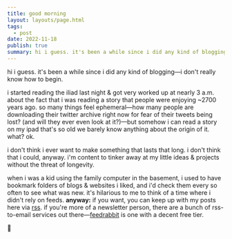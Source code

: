 ```yaml
---
title: good morning
layout: layouts/page.html
tags:
  - post
date: 2022-11-18
publish: true
summary: hi i guess. it's been a while since i did any kind of blogging—i don't really know how to begin.
---
```

hi i guess. it's been a while since i did any kind of blogging—i don't really know how to begin. 

i started reading the iliad last night & got very worked up at nearly 3 a.m. about the fact that i was reading a story that people were enjoying ~2700 years ago. so many things feel ephemeral—how many people are downloading their twitter archive right now for fear of their tweets being lost? (and will they ever even look at it?)—but somehow i can read a story on my ipad that's so old we barely know anything about the origin of it. what? ok.

i don't think i ever want to make something that lasts that long. i don't think that i could, anyway. i'm content to tinker away at my little ideas & projects without the threat of longevity. 

when i was a kid using the family computer in the basement, i used to have bookmark folders of blogs & websites i liked, and i'd check them every so often to see what was new. it's hilarious to me to think of a time where i didn't rely on feeds. **anyway:** if you want, you can keep up with my posts here via [rss](https://jillian.garden/feed.rss). if you're more of a newsletter person, there are a bunch of rss-to-email services out there—[feedrabbit](https://feedrabbit.com) is one with a decent free tier. 

🫡